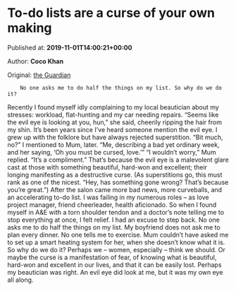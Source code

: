 
# To-do lists are a curse of your own making

Published at: **2019-11-01T14:00:21+00:00**

Author: **Coco Khan**

Original: [the Guardian](https://www.theguardian.com/lifeandstyle/2019/nov/01/to-do-lists-are-a-curse-of-your-own-making)


        No one asks me to do half the things on my list. So why do we do it?
      
Recently I found myself idly complaining to my local beautician about my stresses: workload, flat-hunting and my car needing repairs. “Seems like the evil eye is looking at you, hun,” she said, cheerily ripping the hair from my shin.
It’s been years since I’ve heard someone mention the evil eye. I grew up with the folklore but have always rejected superstition.
“Bit much, no?” I mentioned to Mum, later. “Me, describing a bad yet ordinary week, and her saying, ‘Oh you must be cursed, love.’”
“I wouldn’t worry,” Mum replied. “It’s a compliment.”
That’s because the evil eye is a malevolent glare cast at those with something beautiful, hard-won and excellent; their longing manifesting as a destructive curse. (As superstitions go, this must rank as one of the nicest. “Hey, has something gone wrong? That’s because you’re great.”)
After the salon came more bad news, more curveballs, and an accelerating to-do list. I was failing in my numerous roles – as love project manager, friend cheerleader, health aficionado. So when I found myself in A&E with a torn shoulder tendon and a doctor’s note telling me to stop everything at once, I felt relief. I had an excuse to step back.
No one asks me to do half the things on my list. My boyfriend does not ask me to plan every dinner. No one tells me to exercise. Mum couldn’t have asked me to set up a smart heating system for her, when she doesn’t know what it is. So why do we do it?
Perhaps we – women, especially – think we should. Or maybe the curse is a manifestation of fear, of knowing what is beautiful, hard-won and excellent in our lives, and that it can be easily lost. Perhaps my beautician was right. An evil eye did look at me, but it was my own eye all along.
